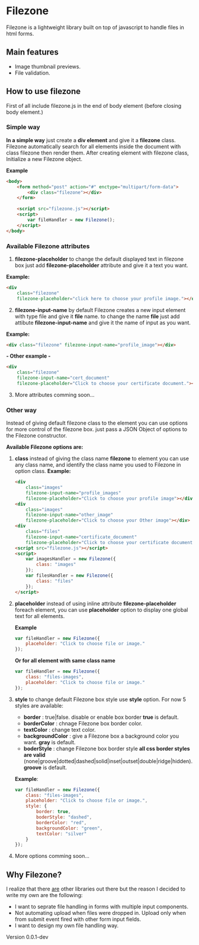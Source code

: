 # Filezone
Filezone is a lightweight library built on top of javascript to handle files in html forms.

## Main features

- Image thumbnail previews.
- File validation.

## How to use filezone

First of all include filezone.js in the end of body element (before closing body element.)

### Simple way

**In a simple way** just create a **div element** and give it a **filezone** class. Filezone automatically search for all elements inside the document with class filezone then render them. After creating element with filezone class, Initialize a new Filezone object.

**Example**
```html
<body>
	<form method="post" action="#" enctype="multipart/form-data">
		<div class="filezone"></div>
	</form>
	
	<script src="filezone.js"></script>
	<script>
		var fileHandler = new Filezone();
	</script>
</body>
```

### Available Filezone attributes
1. **filezone-placeholder** to change the default displayed text in filezone box just add **filezone-placeholder** attribute and give it a text you want.

**Example:**
```html
<div
	class="filezone"
	filezone-placeholder="click here to choose your profile image."></div>
```

2. **filezone-input-name** by default Filezone creates a new input element with type file and give it **file**  name. to change the name **file** just add attibute **filezone-input-name** and give it the name of input as you want.

**Example:**
```html
<div class="filezone" filezone-input-name="profile_image"></div>
```
**- Other example -**

```html
<div
	class="filezone"
	filezone-input-name="cert_document"
	filezone-placeholder="Click to choose your certificate document."></div>
```
3. More attributes comming soon...

### Other way

Instead of giving default filezone class to the element you can use options for more control of the filezone box. just pass a JSON Object of options to the Filezone constructor.

**Available Filezone options are:** 
1. **class** instead of giving the class name **filezone**  to element you can use any class name, and identify the class name you used to Filezone in option class. 
**Example:**

	```html
	<div 
		class="images" 
		filezone-input-name="profile_images" 
		filezone-placeholder="Click to choose your profile image"></div>
	<div 
		class="images" 
		filezone-input-name="other_image" 
		filezone-placeholder="Click to choose your Other image"></div>
	<div 
		class="files" 
		filezone-input-name="certificate_document" 
		filezone-placeholder="Click to choose your certificate document"></div>
	<script src="filezone.js"></script>
	<script>
		var imagesHandler = new Filezone({
			class: "images"
		});
		var filesHandler = new Filezone({
			class: "files"
		});
	</script>
	```

2. **placeholder** instead of using inline attribute **filezone-placeholder** foreach element, you can use **placeholder** option to display one global text for all elements.

	**Example** 
	```javascript
	var fileHandler = new Filezone({
		placeholder: "Click to choose file or image."
	});
	```
	**Or for all element with same class name**
	```javascript
	var fileHandler = new Filezone({
		class: "files-images",
		placeholder: "Click to choose file or image."
	});
	```

3. **style** to change default Filezone box style use **style** option. For now 5 styles are available:
	- **border** : true|false. disable or enable box border **true** is default.
	- **borderColor** : chnage Filezone box border color.
	- **textColor** : change text color.
	- **backgroundColor** : give a Filezone box a background color you want. **gray** is default.
	- **boderStyle** : change Filezone box border style **all css border styles are valid** (none|groove|dotted|dashed|solid|inset|outset|double|ridge|hidden). **groove** is default.

	**Example**: 
	```javascript
	var fileHandler = new Filezone({
		class: "files-images",
		placeholder: "Click to choose file or image.",
		style: {
			border: true,
			boderStyle: "dashed",
			borderColor: "red",
			backgroundColor: "green",
			textColor: "silver"
		}
	});
	```

4. More options comming soon...

## Why Filezone?

I realize that there [are](https://www.dropzonejs.com/) other libraries out there but the reason I decided to write my own are the following:

- I want to seprate file handling in forms with multiple input components.
- Not automating upload when files were dropped in. Upload only when from submit event fired with other form input fields.
- I want to design my own file handling way.


Version 0.0.1-dev
